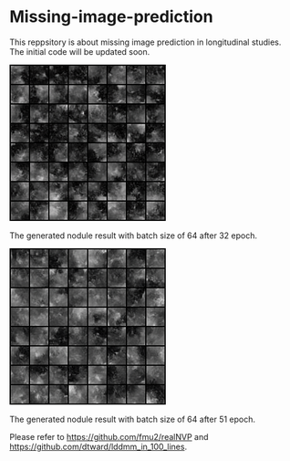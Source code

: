 # Missing-image-prediction
This reppsitory is about missing image prediction in longitudinal studies. The initial code will be updated soon.

![image](https://github.com/XmaNm/Missing-image-prediction/blob/main/bs64_normal_bd64_rb8_bn0_sk1_wn1_cb1_af1_ep32.png)

The generated nodule result with batch size of 64 after 32 epoch.

![image](https://github.com/XmaNm/Missing-image-prediction/blob/main/bs64_normal_bd64_rb8_bn0_sk1_wn1_cb1_af1_ep51.png)

The generated nodule result with batch size of 64 after 51 epoch.


Please refer to https://github.com/fmu2/realNVP and https://github.com/dtward/lddmm_in_100_lines.
